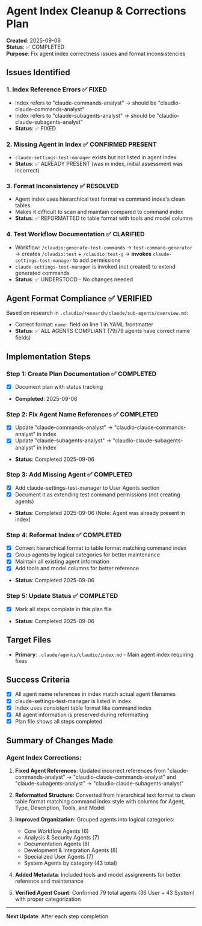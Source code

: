 # Agent Index Cleanup & Corrections Plan

**Created**: 2025-09-06  
**Status**: ✅ COMPLETED  
**Purpose**: Fix agent index correctness issues and format inconsistencies

## Issues Identified

### 1. **Index Reference Errors** ✅ FIXED
- Index refers to "claude-commands-analyst" → should be "claudio-claude-commands-analyst"
- Index refers to "claude-subagents-analyst" → should be "claudio-claude-subagents-analyst"
- **Status**: ✅ FIXED

### 2. **Missing Agent in Index** ✅ CONFIRMED PRESENT
- `claude-settings-test-manager` exists but not listed in agent index
- **Status**: ✅ ALREADY PRESENT (was in index, initial assessment was incorrect)

### 3. **Format Inconsistency** ✅ RESOLVED
- Agent index uses hierarchical text format vs command index's clean tables
- Makes it difficult to scan and maintain compared to command index
- **Status**: ✅ REFORMATTED to table format with tools and model columns

### 4. **Test Workflow Documentation** ✅ CLARIFIED
- Workflow: `/claudio:generate-test-commands` → `test-command-generator` → creates `/claudio:test` + `/claudio:test-g` → **invokes** `claude-settings-test-manager` to add permissions
- `claude-settings-test-manager` is invoked (not created) to extend generated commands
- **Status**: ✅ UNDERSTOOD - No changes needed

## Agent Format Compliance ✅ VERIFIED
Based on research in `.claudio/research/claude/sub-agents/overview.md`:
- Correct format: `name:` field on line 1 in YAML frontmatter
- **Status**: ✅ ALL AGENTS COMPLIANT (79/79 agents have correct name fields)

## Implementation Steps

### Step 1: Create Plan Documentation ✅ COMPLETED
- [x] Document plan with status tracking
- **Completed**: 2025-09-06

### Step 2: Fix Agent Name References ✅ COMPLETED
- [x] Update "claude-commands-analyst" → "claudio-claude-commands-analyst" in index
- [x] Update "claude-subagents-analyst" → "claudio-claude-subagents-analyst" in index
- **Status**: Completed 2025-09-06

### Step 3: Add Missing Agent ✅ COMPLETED  
- [x] Add claude-settings-test-manager to User Agents section
- [x] Document it as extending test command permissions (not creating agents)
- **Status**: Completed 2025-09-06 (Note: Agent was already present in index)

### Step 4: Reformat Index ✅ COMPLETED
- [x] Convert hierarchical format to table format matching command index
- [x] Group agents by logical categories for better maintenance
- [x] Maintain all existing agent information
- [x] Add tools and model columns for better reference
- **Status**: Completed 2025-09-06

### Step 5: Update Status ✅ COMPLETED
- [x] Mark all steps complete in this plan file
- **Status**: Completed 2025-09-06

## Target Files
- **Primary**: `.claude/agents/claudio/index.md` - Main agent index requiring fixes

## Success Criteria
- [x] All agent name references in index match actual agent filenames
- [x] claude-settings-test-manager is listed in index
- [x] Index uses consistent table format like command index
- [x] All agent information is preserved during reformatting
- [x] Plan file shows all steps completed

## Summary of Changes Made

### Agent Index Corrections:
1. **Fixed Agent References**: Updated incorrect references from "claude-commands-analyst" → "claudio-claude-commands-analyst" and "claude-subagents-analyst" → "claudio-claude-subagents-analyst"

2. **Reformatted Structure**: Converted from hierarchical text format to clean table format matching command index style with columns for Agent, Type, Description, Tools, and Model

3. **Improved Organization**: Grouped agents into logical categories:
   - Core Workflow Agents (6)
   - Analysis & Security Agents (7) 
   - Documentation Agents (8)
   - Development & Integration Agents (8)
   - Specialized User Agents (7)
   - System Agents by category (43 total)

4. **Added Metadata**: Included tools and model assignments for better reference and maintenance

5. **Verified Agent Count**: Confirmed 79 total agents (36 User + 43 System) with proper categorization

---

**Next Update**: After each step completion